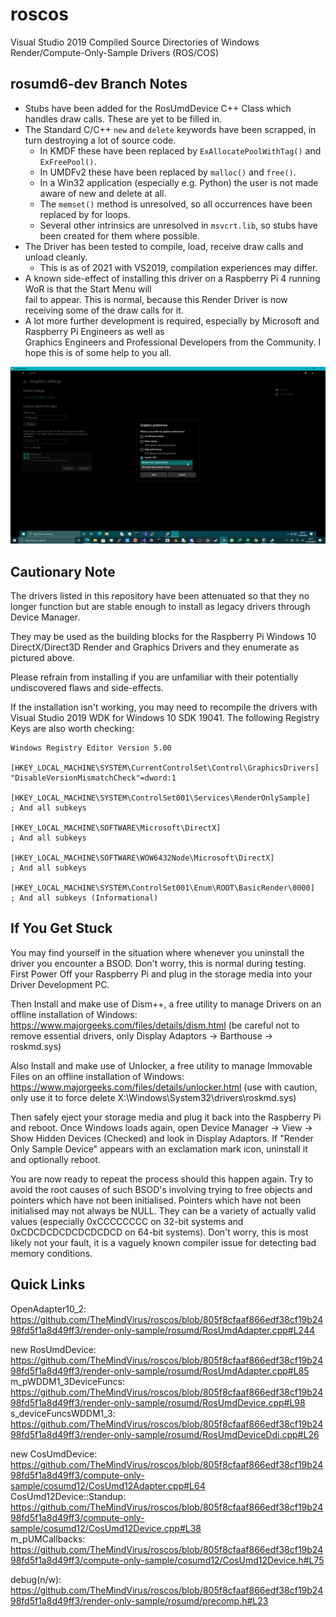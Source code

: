 # roscos
Visual Studio 2019 Compiled Source Directories of Windows Render/Compute-Only-Sample Drivers (ROS/COS)

## rosumd6-dev Branch Notes
 * Stubs have been added for the RosUmdDevice C++ Class which handles draw calls. These are yet to be filled in.
 * The Standard C/C++ `new` and `delete` keywords have been scrapped, in turn destroying a lot of source code.
   - In KMDF these have been replaced by `ExAllocatePoolWithTag()` and `ExFreePool()`.
   - In UMDFv2 these have been replaced by `malloc()` and `free()`.
   - In a Win32 application (especially e.g. Python) the user is not made aware of new and delete at all.
   - The `memset()` method is unresolved, so all occurrences have been replaced by for loops.
   - Several other intrinsics are unresolved in `msvcrt.lib`, so stubs have been created for them where possible.
 * The Driver has been tested to compile, load, receive draw calls and unload cleanly.
   - This is as of 2021 with VS2019, compilation experiences may differ.
 * A known side-effect of installing this driver on a Raspberry Pi 4 running WoR is that the Start Menu will \
   fail to appear. This is normal, because this Render Driver is now receiving some of the draw calls for it.
 * A lot more further development is required, especially by Microsoft and Raspberry Pi Engineers as well as \
   Graphics Engineers and Professional Developers from the Community. I hope this is of some help to you all.

![highperformance](https://github.com/themindvirus/roscos/blob/roskmd-dev/highperformance.png)

## Cautionary Note
The drivers listed in this repository have been attenuated so that they no longer function but are stable enough to install as legacy drivers through Device Manager.

They may be used as the building blocks for the Raspberry Pi Windows 10 DirectX/Direct3D Render and Graphics Drivers and they enumerate as pictured above.

Please refrain from installing if you are unfamiliar with their potentially undiscovered flaws and side-effects.

If the installation isn't working, you may need to recompile the drivers with Visual Studio 2019 WDK for Windows 10 SDK 19041. The following Registry Keys are also worth checking:

```
Windows Registry Editor Version 5.00

[HKEY_LOCAL_MACHINE\SYSTEM\CurrentControlSet\Control\GraphicsDrivers]
"DisableVersionMismatchCheck"=dword:1

[HKEY_LOCAL_MACHINE\SYSTEM\ControlSet001\Services\RenderOnlySample]
; And all subkeys

[HKEY_LOCAL_MACHINE\SOFTWARE\Microsoft\DirectX]
; And all subkeys

[HKEY_LOCAL_MACHINE\SOFTWARE\WOW6432Node\Microsoft\DirectX]
; And all subkeys

[HKEY_LOCAL_MACHINE\SYSTEM\ControlSet001\Enum\ROOT\BasicRender\0000]
; And all subkeys (Informational)
```

## If You Get Stuck
You may find yourself in the situation where whenever you uninstall the driver you encounter a BSOD. Don't worry, this is normal during testing.
First Power Off your Raspberry Pi and plug in the storage media into your Driver Development PC.

Then Install and make use of Dism++, a free utility to manage Drivers on an offline installation of Windows: \
https://www.majorgeeks.com/files/details/dism.html (be careful not to remove essential drivers, only Display Adaptors -> Barthouse -> roskmd.sys)

Also Install and make use of Unlocker, a free utility to manage Immovable Files on an offline installation of Windows: \
https://www.majorgeeks.com/files/details/unlocker.html (use with caution, only use it to force delete X:\Windows\System32\drivers\roskmd.sys)

Then safely eject your storage media and plug it back into the Raspberry Pi and reboot.
Once Windows loads again, open Device Manager -> View -> Show Hidden Devices (Checked) and look in Display Adaptors.
If "Render Only Sample Device" appears with an exclamation mark icon, uninstall it and optionally reboot.

You are now ready to repeat the process should this happen again.
Try to avoid the root causes of such BSOD's involving trying to free objects and pointers which have not been initialised.
Pointers which have not been initialised may not always be NULL. They can be a variety of actually valid values (especially 0xCCCCCCCC on 32-bit systems and 0xCDCDCDCDCDCDCDCD on 64-bit systems). Don't worry, this is most likely not your fault, it is a vaguely known compiler issue for detecting bad memory conditions.

## Quick Links
OpenAdapter10_2: https://github.com/TheMindVirus/roscos/blob/805f8cfaaf866edf38cf19b2498fd5f1a8d49ff3/render-only-sample/rosumd/RosUmdAdapter.cpp#L244

new RosUmdDevice: https://github.com/TheMindVirus/roscos/blob/805f8cfaaf866edf38cf19b2498fd5f1a8d49ff3/render-only-sample/rosumd/RosUmdAdapter.cpp#L85 \
m_pWDDM1_3DeviceFuncs: https://github.com/TheMindVirus/roscos/blob/805f8cfaaf866edf38cf19b2498fd5f1a8d49ff3/render-only-sample/rosumd/RosUmdDevice.cpp#L98 \
s_deviceFuncsWDDM1_3: https://github.com/TheMindVirus/roscos/blob/805f8cfaaf866edf38cf19b2498fd5f1a8d49ff3/render-only-sample/rosumd/RosUmdDeviceDdi.cpp#L26

new CosUmdDevice: https://github.com/TheMindVirus/roscos/blob/805f8cfaaf866edf38cf19b2498fd5f1a8d49ff3/compute-only-sample/cosumd12/CosUmd12Adapter.cpp#L64 \
CosUmd12Device::Standup: https://github.com/TheMindVirus/roscos/blob/805f8cfaaf866edf38cf19b2498fd5f1a8d49ff3/compute-only-sample/cosumd12/CosUmd12Device.cpp#L38 \
m_pUMCallbacks: https://github.com/TheMindVirus/roscos/blob/805f8cfaaf866edf38cf19b2498fd5f1a8d49ff3/compute-only-sample/cosumd12/CosUmd12Device.h#L75

debug(n/w): https://github.com/TheMindVirus/roscos/blob/805f8cfaaf866edf38cf19b2498fd5f1a8d49ff3/render-only-sample/rosumd/precomp.h#L23
